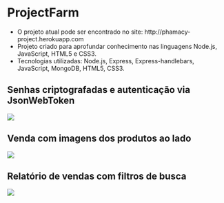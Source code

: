 # ProjectFarm

<ul>
	<li>
    O projeto atual pode ser encontrado no site: http://phamacy-project.herokuapp.com
  </li>  
  
  <li>
		Projeto criado para aprofundar conhecimento nas linguagens Node.js, JavaScript, HTML5 e CSS3.
  </li>  
  
  <li>
		Tecnologias utilizadas: Node.js, Express, Express-handlebars, JavaScript, MongoDB, HTML5, CSS3.    
  </li>  
</ul>

<h2>Senhas criptografadas e autenticação via JsonWebToken</h2>
<img src="https://user-images.githubusercontent.com/56002729/102714802-f8741800-42af-11eb-9a13-fd47f26afacd.JPG">


<h2>Venda com imagens dos produtos ao lado</h2>
<img src="https://user-images.githubusercontent.com/56002729/102715003-2efe6280-42b1-11eb-8070-021b4ebe409e.JPG">

<h2>Relatório de vendas com filtros de busca</h2>
<img src="https://user-images.githubusercontent.com/56002729/102715092-adf39b00-42b1-11eb-9b88-be6c72204fb5.JPG">
